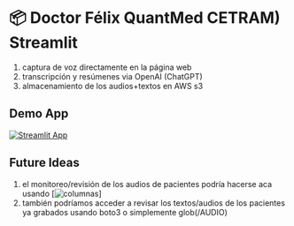 # 📦 Doctor Félix QuantMed CETRAM) Streamlit 

1. captura de voz directamente en la página web
2. transcripción y resúmenes via OpenAI (ChatGPT)
3. almacenamiento de los audios+textos en AWS s3
   
## Demo App

[![Streamlit App](https://static.streamlit.io/badges/streamlit_badge_black_white.svg)](https://starter-kit.streamlitapp.com/)

## Future Ideas

1. el monitoreo/revisión de los audios de pacientes podría hacerse aca usando [![columnas](https://blog.streamlit.io/introducing-column-config/)]
2. también podríamos acceder a revisar los textos/audios de los pacientes ya grabados usando boto3 o simplemente glob(/AUDIO)
